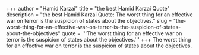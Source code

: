 +++
author = "Hamid Karzai"
title = "the best Hamid Karzai Quote"
description = "the best Hamid Karzai Quote: The worst thing for an effective war on terror is the suspicion of states about the objectives."
slug = "the-worst-thing-for-an-effective-war-on-terror-is-the-suspicion-of-states-about-the-objectives"
quote = '''The worst thing for an effective war on terror is the suspicion of states about the objectives.'''
+++
The worst thing for an effective war on terror is the suspicion of states about the objectives.
